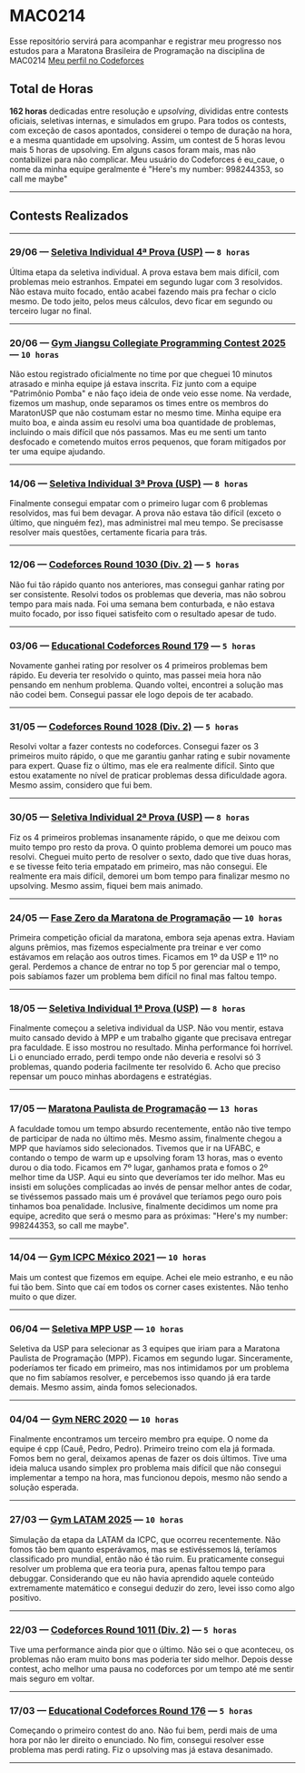 # MAC0214
Esse repositório servirá para acompanhar e registrar meu progresso nos estudos para a Maratona Brasileira de Programação na disciplina de MAC0214
[Meu perfil no Codeforces](https://codeforces.com/profile/eu_caue)

## Total de Horas

**162 horas** dedicadas entre resolução e *upsolving*, divididas entre contests oficiais, seletivas internas, e simulados em grupo.
Para todos os contests, com exceção de casos apontados, considerei o tempo de duração na hora, e a mesma quantidade em upsolving. Assim, um contest de 5 horas levou mais 5 horas de upsolving. Em alguns casos foram mais, mas não contabilizei para não complicar.
Meu usuário do Codeforces é eu_caue, o nome da minha equipe geralmente é "Here's my number: 998244353, so call me maybe"

---

## Contests Realizados

---

### 29/06 — [Seletiva Individual 4ª Prova (USP)](https://vjudge.net/contest/724595#rank) — `8 horas`

Última etapa da seletiva individual. A prova estava bem mais difícil, com problemas meio estranhos. Empatei em segundo lugar com 3 resolvidos. Não estava muito focado, então acabei fazendo mais pra fechar o ciclo mesmo. De todo jeito, pelos meus cálculos, devo ficar em segundo ou terceiro lugar no final.

---

### 20/06 — [Gym Jiangsu Collegiate Programming Contest 2025](https://codeforces.com/gym/105945) — `10 horas`


Não estou registrado oficialmente no time por que cheguei 10 minutos atrasado e minha equipe já estava inscrita. Fiz junto com a equipe "Patrimônio Pomba" e não faço ideia de onde veio esse nome. Na verdade, fizemos um mashup, onde separamos os times entre os membros do MaratonUSP que não costumam estar no mesmo time. Minha equipe era muito boa, e ainda assim eu resolvi uma boa quantidade de problemas, incluindo o mais difícil que nós passamos. Mas eu me senti um tanto desfocado e cometendo muitos erros pequenos, que foram mitigados por ter uma equipe ajudando.

---

### 14/06 — [Seletiva Individual 3ª Prova (USP)](https://vjudge.net/contest/722014) — `8 horas`

Finalmente consegui empatar com o primeiro lugar com 6 problemas resolvidos, mas fui bem devagar. A prova não estava tão difícil (exceto o último, que ninguém fez), mas administrei mal meu tempo. Se precisasse resolver mais questões, certamente ficaria para trás.

---

### 12/06 — [Codeforces Round 1030 (Div. 2)](https://codeforces.com/contest/2118/standings/participant/212513776#p212513776) — `5 horas`

Não fui tão rápido quanto nos anteriores, mas consegui ganhar rating por ser consistente. Resolvi todos os problemas que deveria, mas não sobrou tempo para mais nada. Foi uma semana bem conturbada, e não estava muito focado, por isso fiquei satisfeito com o resultado apesar de tudo.

---

### 03/06 — [Educational Codeforces Round 179](https://codeforces.com/contest/2111/standings/participant/211883359#p211883359) — `5 horas`

Novamente ganhei rating por resolver os 4 primeiros problemas bem rápido. Eu deveria ter resolvido o quinto, mas passei meia hora não pensando em nenhum problema. Quando voltei, encontrei a solução mas não codei bem. Consegui passar ele logo depois de ter acabado.

---

### 31/05 — [Codeforces Round 1028 (Div. 2)](https://codeforces.com/contest/2116/standings/participant/211652639#p211652639) — `5 horas`

Resolvi voltar a fazer contests no codeforces. Consegui fazer os 3 primeiros muito rápido, o que me garantiu ganhar rating e subir novamente para expert. Quase fiz o último, mas ele era realmente difícil. Sinto que estou exatamente no nível de praticar problemas dessa dificuldade agora. Mesmo assim, considero que fui bem.

---

### 30/05 — [Seletiva Individual 2ª Prova (USP)](https://vjudge.net/contest/719439#rank) — `8 horas`

Fiz os 4 primeiros problemas insanamente rápido, o que me deixou com muito tempo pro resto da prova. O quinto problema demorei um pouco mas resolvi. Cheguei muito perto de resolver o sexto, dado que tive duas horas, e se tivesse feito teria empatado em primeiro, mas não consegui. Ele realmente era mais difícil, demorei um bom tempo para finalizar mesmo no upsolving. Mesmo assim, fiquei bem mais animado.

---

### 24/05 — [Fase Zero da Maratona de Programação](https://scorelatam.naquadah.com.br/fzero-2025/) — `10 horas`

Primeira competição oficial da maratona, embora seja apenas extra. Haviam alguns prêmios, mas fizemos especialmente pra treinar e ver como estávamos em relação aos outros times.
Ficamos em 1º da USP e 11º no geral. Perdemos a chance de entrar no top 5 por gerenciar mal o tempo, pois sabíamos fazer um problema bem difícil no final mas faltou tempo.

---

### 18/05 — [Seletiva Individual 1ª Prova (USP)](https://vjudge.net/contest/714909#rank) — `8 horas`

Finalmente começou a seletiva individual da USP. Não vou mentir, estava muito cansado devido à MPP e um trabalho gigante que precisava entregar pra faculdade. E isso mostrou no resultado.
Minha performance foi horrível. Li o enunciado errado, perdi tempo onde não deveria e resolvi só 3 problemas, quando poderia facilmente ter resolvido 6. Acho que preciso repensar um pouco minhas abordagens e estratégias.

---

### 17/05 — [Maratona Paulista de Programação](https://maratonapaulista.sbc.org.br/?page_id=37) — `13 horas`

A faculdade tomou um tempo absurdo recentemente, então não tive tempo de participar de nada no último mês.
Mesmo assim, finalmente chegou a MPP que havíamos sido selecionados. Tivemos que ir na UFABC, e contando o tempo de warm up e upsolving foram 13 horas, mas o evento durou o dia todo.
Ficamos em 7º lugar, ganhamos prata e fomos o 2º melhor time da USP. Aqui eu sinto que deveríamos ter ido melhor. Mas eu insisti em soluções complicadas ao invés de pensar melhor antes de codar, se tivéssemos passado mais um é provável que teríamos pego ouro pois tinhamos boa penalidade.
Inclusive, finalmente decidimos um nome pra equipe, acredito que será o mesmo para as próximas: "Here's my number: 998244353, so call me maybe".

---

### 14/04 — [Gym ICPC México 2021](https://codeforces.com/gym/103306) — `10 horas`

Mais um contest que fizemos em equipe. Achei ele meio estranho, e eu não fui tão bem. Sinto que caí em todos os corner cases existentes. Não tenho muito o que dizer.

---

### 06/04 — [Seletiva MPP USP](https://codeforces.com/group/3Uyb3yv3EQ/contests) — `10 horas`

Seletiva da USP para selecionar as 3 equipes que iriam para a Maratona Paulista de Programação (MPP). Ficamos em segundo lugar. Sinceramente, poderíamos ter ficado em primeiro, mas nos intimidamos por um problema que no fim sabíamos resolver, e percebemos isso quando já era tarde demais. Mesmo assim, ainda fomos selecionados.

---

### 04/04 — [Gym NERC 2020](https://codeforces.com/gym/102791) — `10 horas`

Finalmente encontramos um terceiro membro pra equipe. O nome da equipe é cpp (Cauê, Pedro, Pedro). Primeiro treino com ela já formada. Fomos bem no geral, deixamos apenas de fazer os dois últimos. Tive uma ideia maluca usando simplex pro problema mais difícil que não consegui implementar a tempo na hora, mas funcionou depois, mesmo não sendo a solução esperada.

---

### 27/03 — [Gym LATAM 2025](https://codeforces.com/gym/105789) — `10 horas`

Simulação da etapa da LATAM da ICPC, que ocorreu recentemente. Não fomos tão bem quanto esperávamos, mas se estivéssemos lá, teríamos classificado pro mundial, então não é tão ruim.
Eu praticamente consegui resolver um problema que era teoria pura, apenas faltou tempo para debuggar. Considerando que eu não havia aprendido aquele conteúdo extremamente matemático e consegui deduzir do zero, levei isso como algo positivo.

---

### 22/03 — [Codeforces Round 1011 (Div. 2)](https://codeforces.com/contest/2085/standings/participant/206643578#p206643578) — `5 horas`

Tive uma performance ainda pior que o último. Não sei o que aconteceu, os problemas não eram muito bons mas poderia ter sido melhor. Depois desse contest, acho melhor uma pausa no codeforces por um tempo até me sentir mais seguro em voltar.

---

### 17/03 — [Educational Codeforces Round 176](https://codeforces.com/contest/2075/standings/participant/206224589#p206224589) — `5 horas`

Começando o primeiro contest do ano. Não fui bem, perdi mais de uma hora por não ler direito o enunciado. No fim, consegui resolver esse problema mas perdi rating. Fiz o upsolving mas já estava desanimado.

---

